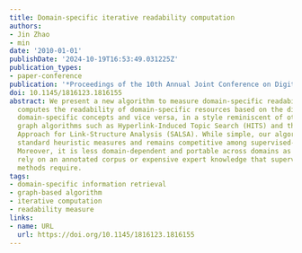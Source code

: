 ```yaml
---
title: Domain-specific iterative readability computation
authors:
- Jin Zhao
- min
date: '2010-01-01'
publishDate: '2024-10-19T16:53:49.031225Z'
publication_types:
- paper-conference
publication: '*Proceedings of the 10th Annual Joint Conference on Digital Libraries*'
doi: 10.1145/1816123.1816155
abstract: We present a new algorithm to measure domain-specific readability. It iteratively
  computes the readability of domain-specific resources based on the difficulty of
  domain-specific concepts and vice versa, in a style reminiscent of other bipartite
  graph algorithms such as Hyperlink-Induced Topic Search (HITS) and the Stochastic
  Approach for Link-Structure Analysis (SALSA). While simple, our algorithm outperforms
  standard heuristic measures and remains competitive among supervised-learning approaches.
  Moreover, it is less domain-dependent and portable across domains as it does not
  rely on an annotated corpus or expensive expert knowledge that supervised or domain-specific
  methods require.
tags:
- domain-specific information retrieval
- graph-based algorithm
- iterative computation
- readability measure
links:
- name: URL
  url: https://doi.org/10.1145/1816123.1816155
---
```

